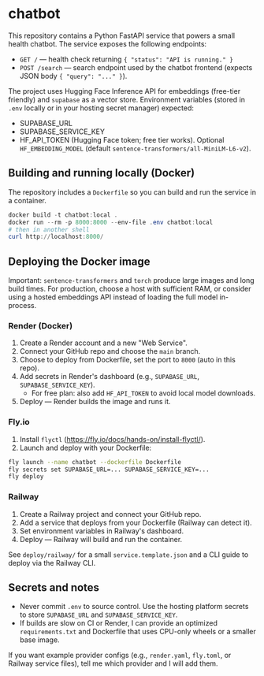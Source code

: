 # chatbot

This repository contains a Python FastAPI service that powers a small health chatbot. The service exposes the following endpoints:

- `GET /` — health check returning `{ "status": "API is running." }`
- `POST /search` — search endpoint used by the chatbot frontend (expects JSON body `{ "query": "..." }`).

The project uses Hugging Face Inference API for embeddings (free-tier friendly) and `supabase` as a vector store. Environment variables (stored in `.env` locally or in your hosting secret manager) expected:

- SUPABASE_URL
- SUPABASE_SERVICE_KEY
- HF_API_TOKEN (Hugging Face token; free tier works). Optional `HF_EMBEDDING_MODEL` (default `sentence-transformers/all-MiniLM-L6-v2`).

## Building and running locally (Docker)

The repository includes a `Dockerfile` so you can build and run the service in a container.

```powershell
docker build -t chatbot:local .
docker run --rm -p 8000:8000 --env-file .env chatbot:local
# then in another shell
curl http://localhost:8000/
```

## Deploying the Docker image

Important: `sentence-transformers` and `torch` produce large images and long build times. For production, choose a host with sufficient RAM, or consider using a hosted embeddings API instead of loading the full model in-process.

### Render (Docker)

1. Create a Render account and a new "Web Service".
2. Connect your GitHub repo and choose the `main` branch.
3. Choose to deploy from Dockerfile, set the port to `8000` (auto in this repo).
4. Add secrets in Render's dashboard (e.g., `SUPABASE_URL`, `SUPABASE_SERVICE_KEY`).
   - For free plan: also add `HF_API_TOKEN` to avoid local model downloads.
5. Deploy — Render builds the image and runs it.

### Fly.io

1. Install `flyctl` (https://fly.io/docs/hands-on/install-flyctl/).
2. Launch and deploy with your Dockerfile:

```bash
fly launch --name chatbot --dockerfile Dockerfile
fly secrets set SUPABASE_URL=... SUPABASE_SERVICE_KEY=...
fly deploy
```

### Railway

1. Create a Railway project and connect your GitHub repo.
2. Add a service that deploys from your Dockerfile (Railway can detect it).
3. Set environment variables in Railway's dashboard.
4. Deploy — Railway will build and run the container.

See `deploy/railway/` for a small `service.template.json` and a CLI guide to deploy via the Railway CLI.

## Secrets and notes

- Never commit `.env` to source control. Use the hosting platform secrets to store `SUPABASE_URL` and `SUPABASE_SERVICE_KEY`.
- If builds are slow on CI or Render, I can provide an optimized `requirements.txt` and Dockerfile that uses CPU-only wheels or a smaller base image.

If you want example provider configs (e.g., `render.yaml`, `fly.toml`, or Railway service files), tell me which provider and I will add them.